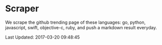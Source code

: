 # Scraper

We scrape the github trending page of these languages: go, python, javascript, swift, objective-c, ruby, and push a markdown result everyday.

Last Updated: 2017-03-20 09:48:45